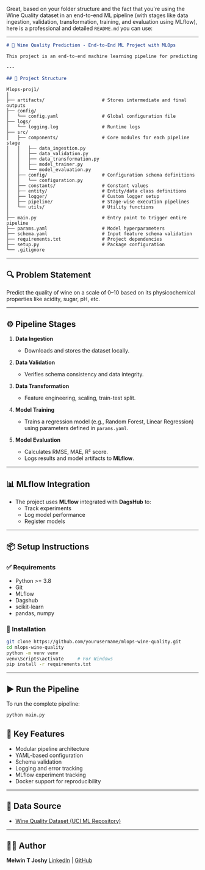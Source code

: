 Great, based on your folder structure and the fact that you're using the Wine Quality dataset in an end-to-end ML pipeline (with stages like data ingestion, validation, transformation, training, and evaluation using MLflow), here is a professional and detailed `README.md` you can use:

---

```markdown
# 🍷 Wine Quality Prediction - End-to-End ML Project with MLOps

This project is an end-to-end machine learning pipeline for predicting wine quality using the [Wine Quality Dataset](https://archive.ics.uci.edu/ml/datasets/wine+quality). It follows MLOps best practices including modular coding, logging, configuration management, experiment tracking with MLflow, and version control with Git.

---

## 📁 Project Structure

```

```
Mlops-proj1/
│
├── artifacts/                     # Stores intermediate and final outputs
├── config/
│   └── config.yaml                # Global configuration file
├── logs/
│   └── logging.log                # Runtime logs
├── src/
│   ├── components/                # Core modules for each pipeline stage
│   │   ├── data_ingestion.py
│   │   ├── data_validation.py
│   │   ├── data_transformation.py
│   │   ├── model_trainer.py
│   │   └── model_evaluation.py
│   ├── config/                    # Configuration schema definitions
│   │   └── configuration.py
│   ├── constants/                 # Constant values
│   ├── entity/                    # Entity/data class definitions
│   ├── logger/                    # Custom logger setup
│   ├── pipeline/                  # Stage-wise execution pipelines
│   └── utils/                     # Utility functions
│
├── main.py                        # Entry point to trigger entire pipeline
├── params.yaml                    # Model hyperparameters
├── schema.yaml                    # Input feature schema validation
├── requirements.txt               # Project dependencies
├── setup.py                       # Package configuration
└── .gitignore
```


---

## 🔍 Problem Statement

Predict the quality of wine on a scale of 0–10 based on its physicochemical properties like acidity, sugar, pH, etc.

---

## ⚙️ Pipeline Stages

1. **Data Ingestion**
   - Downloads and stores the dataset locally.

2. **Data Validation**
   - Verifies schema consistency and data integrity.

3. **Data Transformation**
   - Feature engineering, scaling, train-test split.

4. **Model Training**
   - Trains a regression model (e.g., Random Forest, Linear Regression) using parameters defined in `params.yaml`.

5. **Model Evaluation**
   - Calculates RMSE, MAE, R² score.
   - Logs results and model artifacts to **MLflow**.

---

## 📊 MLflow Integration

- The project uses **MLflow** integrated with **DagsHub** to:
  - Track experiments
  - Log model performance
  - Register models

---

## 📦 Setup Instructions

### ✅ Requirements

- Python >= 3.8
- Git
- MLflow
- Dagshub
- scikit-learn
- pandas, numpy

### 🚀 Installation

```bash
git clone https://github.com/yourusername/mlops-wine-quality.git
cd mlops-wine-quality
python -m venv venv
venv\Scripts\activate     # For Windows
pip install -r requirements.txt
````

---

## ▶️ Run the Pipeline

To run the complete pipeline:

```bash
python main.py
```



## 📌 Key Features

* Modular pipeline architecture
* YAML-based configuration
* Schema validation
* Logging and error tracking
* MLflow experiment tracking
* Docker support for reproducibility

---

## 📂 Data Source

* [Wine Quality Dataset (UCI ML Repository)](https://archive.ics.uci.edu/ml/datasets/wine+quality)

---

## 👨‍💻 Author

**Melwin T Joshy**
[LinkedIn](https://linkedin.com/in/melwintjoshy) | [GitHub](https://github.com/melwintjoshy)
